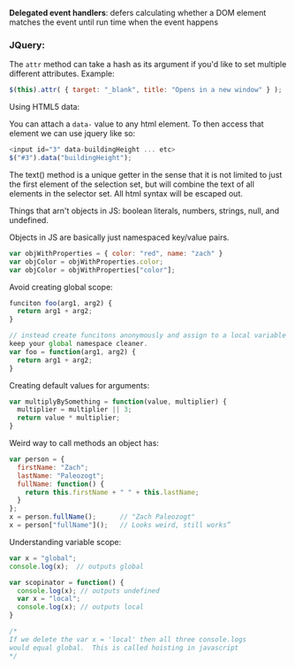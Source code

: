 **Delegated event handlers**: defers calculating whether a DOM element matches
the event until run time when the event happens

### JQuery:

The ``attr`` method can take a hash as its argument if you'd like to set
multiple different attributes.  Example:

```javascript
$(this).attr( { target: "_blank", title: "Opens in a new window" } );
```

Using HTML5 data:

You can attach a ``data-`` value to any html element.  To then access that
element we can use jquery like so:

```javascript 
<input id="3" data-buildingHeight ... etc>
$("#3").data("buildingHeight");
```

The text() method is a unique getter in the sense that it is not limited to just
the first element of the selection set, but will combine the text of all
elements in the selector set.  All html syntax will be escaped out.

Things that arn't objects in JS: boolean literals, numbers, strings, null, and
undefined.

Objects in JS are basically just namespaced key/value pairs.

```javascript
var objWithProperties = { color: "red", name: "zach" }
var objColor = objWithProperties.color;
var objColor = objWithProperties["color"];
```

Avoid creating global scope:
```javascript
funciton foo(arg1, arg2) {
  return arg1 + arg2;
}

// instead create funcitons anonymously and assign to a local variable this will
keep your global namespace cleaner.
var foo = function(arg1, arg2) {
  return arg1 + arg2;
}
```

Creating default values for arguments:

```javascript
var multiplyBySomething = function(value, multiplier) {
  multiplier = multiplier || 3;
  return value * multiplier;
}
```

Weird way to call methods an object has:
```javascript
var person = {
  firstName: "Zach";
  lastName: "Paleozogt";
  fullName: function() {
    return this.firstName + " " + this.lastName;
  }
};
x = person.fullName();      // "Zach Paleozogt"
x = person["fullName"]();   // Looks weird, still works”
```

Understanding variable scope:
```javascript
var x = "global";
console.log(x);  // outputs global

var scopinator = function() {
  console.log(x); // outputs undefined
  var x = "local";
  console.log(x); // outputs local
}

/*
If we delete the var x = 'local' then all three console.logs
would equal global.  This is called hoisting in javascript
*/
```

